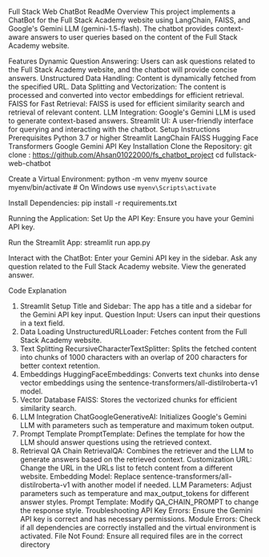 Full Stack Web ChatBot ReadMe
Overview
This project implements a ChatBot for the Full Stack Academy website using LangChain, FAISS, and Google's Gemini LLM (gemini-1.5-flash). The chatbot provides context-aware answers to user queries based on the content of the Full Stack Academy website.

Features
Dynamic Question Answering: Users can ask questions related to the Full Stack Academy website, and the chatbot will provide concise answers.
Unstructured Data Handling: Content is dynamically fetched from the specified URL.
Data Splitting and Vectorization: The content is processed and converted into vector embeddings for efficient retrieval.
FAISS for Fast Retrieval: FAISS is used for efficient similarity search and retrieval of relevant content.
LLM Integration: Google's Gemini LLM is used to generate context-based answers.
Streamlit UI: A user-friendly interface for querying and interacting with the chatbot.
Setup Instructions
Prerequisites
Python 3.7 or higher
Streamlit
LangChain
FAISS
Hugging Face Transformers
Google Gemini API Key
Installation
Clone the Repository:
git clone : https://github.com/Ahsan01022000/fs_chatbot_project
cd fullstack-web-chatbot

Create a Virtual Environment:
python -m venv myenv
source myenv/bin/activate   # On Windows use `myenv\Scripts\activate`

Install Dependencies:
pip install -r requirements.txt

Running the Application:
Set Up the API Key: Ensure you have your Gemini API key.

Run the Streamlit App:
streamlit run app.py

Interact with the ChatBot:
Enter your Gemini API key in the sidebar.
Ask any question related to the Full Stack Academy website.
View the generated answer.

Code Explanation
1. Streamlit Setup
Title and Sidebar: The app has a title and a sidebar for the Gemini API key input.
Question Input: Users can input their questions in a text field.
2. Data Loading
UnstructuredURLLoader: Fetches content from the Full Stack Academy website.
3. Text Splitting
RecursiveCharacterTextSplitter: Splits the fetched content into chunks of 1000 characters with an overlap of 200 characters for better context retention.
4. Embeddings
HuggingFaceEmbeddings: Converts text chunks into dense vector embeddings using the sentence-transformers/all-distilroberta-v1 model.
5. Vector Database
FAISS: Stores the vectorized chunks for efficient similarity search.
6. LLM Integration
ChatGoogleGenerativeAI: Initializes Google's Gemini LLM with parameters such as temperature and maximum token output.
7. Prompt Template
PromptTemplate: Defines the template for how the LLM should answer questions using the retrieved context.
8. Retrieval QA Chain
RetrievalQA: Combines the retriever and the LLM to generate answers based on the retrieved context.
Customization
URL: Change the URL in the URLs list to fetch content from a different website.
Embedding Model: Replace sentence-transformers/all-distilroberta-v1 with another model if needed.
LLM Parameters: Adjust parameters such as temperature and max_output_tokens for different answer styles.
Prompt Template: Modify QA_CHAIN_PROMPT to change the response style.
Troubleshooting
API Key Errors: Ensure the Gemini API key is correct and has necessary permissions.
Module Errors: Check if all dependencies are correctly installed and the virtual environment is activated.
File Not Found: Ensure all required files are in the correct directory
